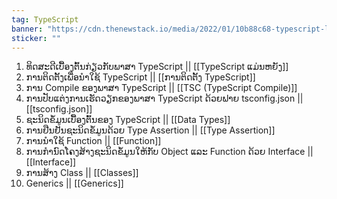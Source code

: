```yaml
---
tag: TypeScript
banner: "https://cdn.thenewstack.io/media/2022/01/10b88c68-typescript-logo.png"
sticker: ""
---
```

1. ທິດສະດີເບື້ອງຕົ້ນກ່ຽວກັບພາສາ TypeScript || [[TypeScript ແມ່ນຫຍັງ]]
2. ການຕິດຕັ້ງເພື່ອນຳໃຊ້ TypeScript || [[ການຕິດຕັ້ງ TypeScript]] 
3. ການ Compile ຂອງພາສາ TypeScript || [[TSC (TypeScript Compile)]]
4. ການປັບແຕ່ງການເຮັດວຽກຂອງພາສາ TypeScript ດ້ວຍຟາຍ tsconfig.json || [[tsconfig.json]]
5. ຊະນິດຂໍ້ມູນເບື້ອງຕົ້ນຂອງ TypeScript || [[Data Types]]
6. ການຢືນຢັນຊະນິດຂໍ້ມູນດ້ວຍ Type Assertion || [[Type Assertion]]
7. ການນຳໃຊ້ Function || [[Function]]
8. ການກຳນົດໂຄງສ້າງຊະນິດຂໍ້ມູນໃຫ້ກັບ Object ແລະ Function ດ້ວຍ Interface || [[Interface]]
9. ການສ້າງ Class || [[Classes]]
10. Generics || [[Generics]]